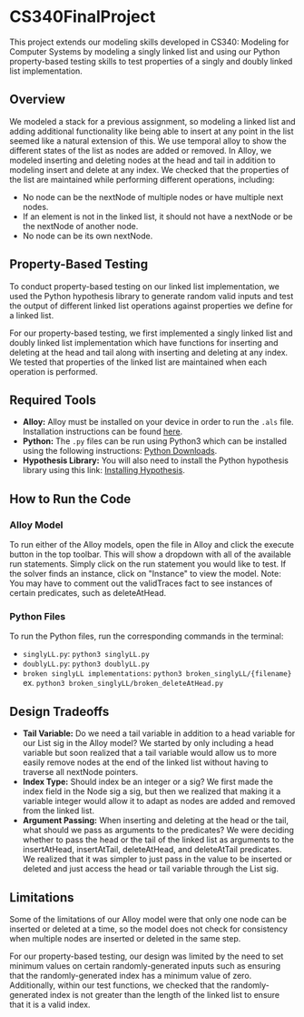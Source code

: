 # CS340FinalProject

This project extends our modeling skills developed in CS340: Modeling for Computer Systems by modeling a singly linked list and using our Python property-based testing skills to test properties of a singly and doubly linked list implementation. 

## Overview

We modeled a stack for a previous assignment, so modeling a linked list and adding additional functionality like being able to insert at any point in the list seemed like a natural extension of this. We use temporal alloy to show the different states of the list as nodes are added or removed. In Alloy, we modeled inserting and deleting nodes at the head and tail in addition to modeling insert and delete at any index. We checked that the properties of the list are maintained while performing different operations, including:

- No node can be the nextNode of multiple nodes or have multiple next nodes.
- If an element is not in the linked list, it should not have a nextNode or be the nextNode of another node.
- No node can be its own nextNode.

## Property-Based Testing

To conduct property-based testing on our linked list implementation, we used the Python hypothesis library to generate random valid inputs and test the output of different linked list operations against properties we define for a linked list. 

For our property-based testing, we first implemented a singly linked list and doubly linked list implementation which have functions for inserting and deleting at the head and tail along with inserting and deleting at any index. We tested that properties of the linked list are maintained when each operation is performed. 

## Required Tools

- **Alloy:** Alloy must be installed on your device in order to run the `.als` file. Installation instructions can be found [here](https://alloytools.org/download.html).
- **Python:** The `.py` files can be run using Python3 which can be installed using the following instructions: [Python Downloads](https://www.python.org/downloads/).
- **Hypothesis Library:** You will also need to install the Python hypothesis library using this link: [Installing Hypothesis](https://hypothesis.readthedocs.io/en/latest/quickstart.html#installing).

## How to Run the Code

### Alloy Model
To run either of the Alloy models, open the file in Alloy and click the execute button in the top toolbar. This will show a dropdown with all of the available run statements. Simply click on the run statement you would like to test. If the solver finds an instance, click on "Instance" to view the model. Note: You may have to comment out the validTraces fact to see instances of certain predicates, such as deleteAtHead. 

### Python Files
To run the Python files, run the corresponding commands in the terminal:

- `singlyLL.py`: `python3 singlyLL.py`
- `doublyLL.py`: `python3 doublyLL.py`
- `broken singlyLL implementations`: `python3 broken_singlyLL/{filename}` ex. `python3 broken_singlyLL/broken_deleteAtHead.py`

## Design Tradeoffs

- **Tail Variable:** Do we need a tail variable in addition to a head variable for our List sig in the Alloy model? We started by only including a head variable but soon realized that a tail variable would allow us to more easily remove nodes at the end of the linked list without having to traverse all nextNode pointers.
- **Index Type:** Should index be an integer or a sig? We first made the index field in the Node sig a sig, but then we realized that making it a variable integer would allow it to adapt as nodes are added and removed from the linked list.
- **Argument Passing:** When inserting and deleting at the head or the tail, what should we pass as arguments to the predicates? We were deciding whether to pass the head or the tail of the linked list as arguments to the insertAtHead, insertAtTail, deleteAtHead, and deleteAtTail predicates. We realized that it was simpler to just pass in the value to be inserted or deleted and just access the head or tail variable through the List sig.

## Limitations

Some of the limitations of our Alloy model were that only one node can be inserted or deleted at a time, so the model does not check for consistency when multiple nodes are inserted or deleted in the same step.

For our property-based testing, our design was limited by the need to set minimum values on certain randomly-generated inputs such as ensuring that the randomly-generated index has a minimum value of zero. Additionally, within our test functions, we checked that the randomly-generated index is not greater than the length of the linked list to ensure that it is a valid index.
